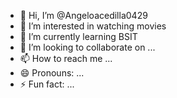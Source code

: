 - 👋 Hi, I’m @Angeloacedilla0429
- 👀 I’m interested in watching movies
- 🌱 I’m currently learning BSIT
- 💞️ I’m looking to collaborate on ...
- 📫 How to reach me ...
- 😄 Pronouns: ...
- ⚡ Fun fact: ...

<!---
Angeloacedilla0429/Angeloacedilla0429 is a ✨ special ✨ repository because its `README.md` (this file) appears on your GitHub profile.
You can click the Preview link to take a look at your changes.
--->
